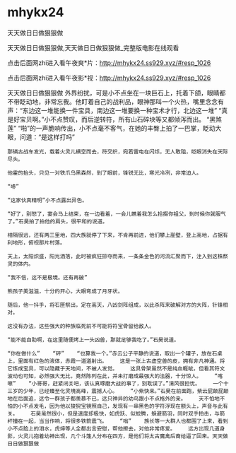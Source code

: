 # mhykx24
天天做日日做狠狠做

天天做日日做狠狠做,天天做日日做狠狠做_完整版电影在线观看

点击后面网zhi进入看午夜爽*片：http://mhykx24.ss929.xyz/#resp_1026

点击后面网zhi进入看午夜影*视：http://mhykx24.ss929.xyz/#resp_1026

天天做日日做狠狠做    外界纷扰，可是小不点坐在一块巨石上，托着下颌，眼睛都不带眨动地，非常忘我。他盯着自己的战利品，眼神那叫一个火热，嘴里念念有声：“东边这一堆能换一件宝具，南边这一堆要换一种宝术才行，北边这一堆”    “真是好宝贝啊。”小不点赞叹，而后逆转符，所有山石碎块等又都倾泻而出。    “黑煞莲”    “啪”的一声脆响传出，小不点毫不客气，在她的丰臀上拍了一巴掌，眨动大眼，问道：“是这样打吗”

    那辆古战车发光，载着火灵儿横空而去，符交织，宛若雷电在闪烁，无人敢阻，眨眼消失在天际尽头。

    他霍的抬头，只见一对铁爪乌黑森然，到了眼前，锋锐无比，寒光冷冽，非常迫人。

    “哧”

    “这家伙真精明”小不点露出异色。

    “好了，别怒了，宴会马上结束，在一边看着，一会儿瞧着我怎么拾掇你祖父，到时候你就服气了。”石昊拍了拍他的肩头，很平和的说道。

    相隔很远，还有两三里地，四大族就停了下来，不肯再前进，他们攀上崖壁，登上高地，占据有利地形，俯视那片村落。

    天上，太阳炽盛，阳光洒落，此时被疯狂掠夺而来，一条条金色的河流汇聚而下，注入到这株祭灵的体内。

    “我不信，这不是极境。还有再破”

    熊孩子美滋滋，十分的开心，大眼弯成了月牙状。

    随后，他一抖手，将石匣祭出，定在高天，八凶剑阵组成，以此杀阵来破解对方的大阵，针锋相对。

    这没有办法，这些强大的种族临死前不可能将符宝骨留给敌人。

    “能不能自助啊，在这里随便烤上一头凶兽，那就足够我吃了。”石昊说道。

    “你在做什么”    “砰”    “也算我一个。”赤云公子平静的说道，取出一个罐子，放在石桌上，里面有红色的液体，赤霞一道道射出。    这是一张上古虚空兽的皮，拥有非凡神通。将它炼成宝具，可以隐藏于天地间，不被人发觉。    这具骨架虽然不是纯血睚眦，但看其符文波动也可知，必然强大无比，竟然陈列在此，并未打磨成最强大的法器，十分惊人。    “喀嚓”    “小哥哥，赶紧闭关吧，该认真琢磨大战的事了，别耽误了。”清风很担忧。    一个十三岁的少年，已经臻至化灵境高峰，震撼人心。    “小紫快来。”石昊在前面跑，紫云屁颠屁颠地在后面追，这令一群孩子都羡慕不已，这只神异的幼鸟跟小不点格外的亲。    天不怕地不怕的小不点发毛，因为他以狻猊宝镜照自己，发现有一串黑色的字符浮现在额头上，声音与此有关。    石昊虽然很小，但是速度却极快，如虎跃、似蛟腾，躲避箭羽，同时双手拍击，与箭杆撞在一起，当当作响，将很多铁箭震飞。    “嗡”    族长等一大群人也都围了上来，看到小不点脸上的泪水，虎婶等人全都出言安慰，帮他擦去，对他非常疼爱。    远方出现几道身影，火灵儿抱着幼神出现，几个斗篷人分布在四方，是他们将太古魔禽后裔给逼了回来。天天做日日做狠狠做
